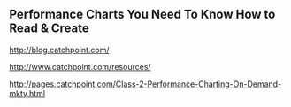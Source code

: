 
## Performance Charts You Need To Know How to Read & Create

http://blog.catchpoint.com/

http://www.catchpoint.com/resources/

http://pages.catchpoint.com/Class-2-Performance-Charting-On-Demand-mkty.html
